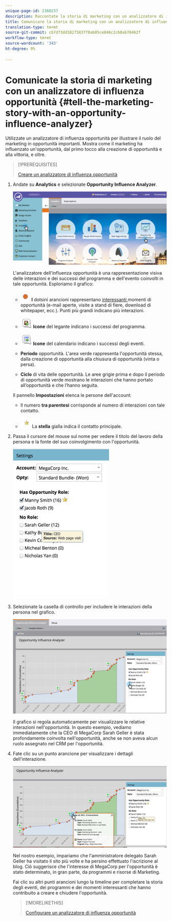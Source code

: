 ```yaml
---
unique-page-id: 2360237
description: Raccontate la storia di marketing con un analizzatore di influenza opportunità - Marketo Docs - Documentazione del prodotto
title: Comunicare la storia di marketing con un analizzatore di influenza opportunità
translation-type: tm+mt
source-git-commit: cb7df3dd38275837f8ab05ce846c2c68ab78462f
workflow-type: tm+mt
source-wordcount: '343'
ht-degree: 0%

---
```



# Comunicate la storia di marketing con un analizzatore di influenza opportunità {#tell-the-marketing-story-with-an-opportunity-influence-analyzer}

Utilizzate un analizzatore di influenza opportunità per illustrare il ruolo del marketing in opportunità importanti. Mostra come il marketing ha influenzato un&#39;opportunità, dal primo tocco alla creazione di opportunità e alla vittoria, e oltre.

>[!PREREQUISITES]
>
>[Creare un analizzatore di influenza opportunità](/help/marketo/product-docs/reporting/revenue-cycle-analytics/opportunity-influence-analyzer/create-an-opportunity-influence-analyzer.md)

1. Andate su **Analytics** e selezionate **Opportunity Influence Analyzer**.

   ![](assets/analytics-opportunityhand.png)

   L&#39;analizzatore dell&#39;influenza opportunità è una rappresentazione visiva delle interazioni e dei successi del programma e dell&#39;evento coinvolti in tale opportunità. Esploriamo il grafico:

   * ![—](assets/image2014-10-3-13-3a43-3a21.png) **I** dotsini arancioni rappresentano  [interessanti ](/help/marketo/product-docs/marketo-sales-connect/marketo/interesting-moments-in-msc.md) momenti di opportunità (e-mail aperte, visite a stand di fiere, download di whitepaper, ecc.). Punti più grandi indicano più interazioni.

   * ![—](assets/image2014-10-3-13-3a44-3a9.png) **Icone** del legante indicano i successi del programma.

   * ![—](assets/image2014-10-3-13-3a44-3a40.png) **Icone** del calendario indicano i successi degli eventi.

   * **Periodo** opportunità. L&#39;area verde rappresenta l&#39;opportunità stessa, dalla creazione di opportunità alla chiusura di opportunità (vinta o persa).

   * **Ciclo** di vita delle opportunità. Le aree grigie prima e dopo il periodo di opportunità verde mostrano le interazioni che hanno portato all’opportunità e che l’hanno seguita.

   Il pannello **Impostazioni** elenca le persone dell&#39;account:

   * Il numero **tra parentesi** corrisponde al numero di interazioni con tale contatto.

   * ![—](assets/image2014-10-3-13-3a45-3a9.png)La  **stella** gialla indica il contatto principale.


1. Passa il cursore del mouse sul nome per vedere il titolo del lavoro della persona e la fonte del suo coinvolgimento con l&#39;opportunità.

   ![](assets/image2015-6-23-14-3a43-3a1.png)

1. Selezionate la casella di controllo per includere le interazioni della persona nel grafico.

   ![](assets/image2015-6-23-14-3a43-3a35.png)

   Il grafico si regola automaticamente per visualizzare le relative interazioni nell&#39;opportunità. In questo esempio, vediamo immediatamente che la CEO di MegaCorp Sarah Geller è stata profondamente coinvolta nell&#39;opportunità, anche se non aveva alcun ruolo assegnato nel CRM per l&#39;opportunità.

1. Fate clic su un punto arancione per visualizzare i dettagli dell&#39;interazione.

   ![](assets/image2015-6-23-14-3a44-3a15.png)

   Nel nostro esempio, impariamo che l&#39;amministratore delegato Sarah Geller ha visitato il sito più volte e ha persino effettuato l&#39;iscrizione al blog. Ciò suggerisce che l&#39;interesse di MegaCorp per l&#39;opportunità è stato determinato, in gran parte, da programmi e risorse di Marketing.

   Fai clic su altri punti arancioni lungo la timeline per completare la storia degli eventi, dei programmi e dei momenti interessanti che hanno contribuito a creare e chiudere l&#39;opportunità.

   >[!MORELIKETHIS]
   >
   >[Configurare un analizzatore di influenza opportunità](/help/marketo/product-docs/reporting/revenue-cycle-analytics/opportunity-influence-analyzer/configure-an-opportunity-influence-analyzer.md)
